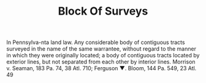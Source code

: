 ---
title: Block Of Surveys
letter: B
permalink: "/definitions/bld-block-of-surveys.html"
body: In Pennsylva-nta land law. Any considerable body of contiguous tracts surveyed
  in the name of the same warrantee, without regard to the manner in which they were
  originally located; a body of contiguous tracts located by exterior lines, but not
  separated from each other by interior lines. Morrison v. Seaman, 183 Pa. 74, 38
  Atl. 710; Ferguson ▼. Bloom, 144 Pa. 549, 23 Atl. 49
published_at: '2018-07-07'
source: Black's Law Dictionary 2nd Ed (1910)
layout: post
---